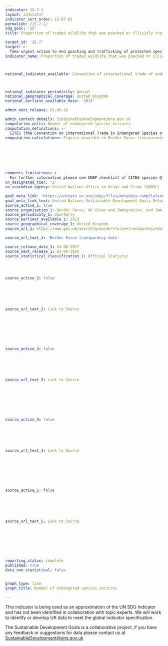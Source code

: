 ```yaml
---
indicator: 15.7.1
layout: indicator
indicator_sort_order: 15-07-01
permalink: /15-7-1/
sdg_goal: '15'
title: Proportion of traded wildlife that was poached or illicitly trafficked

target_id: '15.7'
target: >-
  Take urgent action to end poaching and trafficking of protected species of flora and fauna and address both demand and supply of illegal wildlife products
indicator_name: Proportion of traded wildlife that was poached or illicitly trafficked



national_indicator_available: Convention of international trade of endangered species (CITES) seizures



national_indicator_periodicity: Annual
national_geographical_coverage: United Kingdom
national_earliest_available_data: '2013'

admin_next_release: 01-06-18

admin_contact_details: SustainableDevelopment@ons.gov.uk
computation_units: Number of endangered species seizures
computation_definitions: >-
  CITES (the Convention on International Trade in Endangered Species of Wild Fauna and Flora) is an international agreement between governments. Its aim is to ensure that international trade in specimens of wild animals and plants does not threaten their survival. CITES accords varying degrees of protection to more than 35,000 species of animals and plants, whether they are traded as live specimens, fur coats or dried herbs.
computation_calculations: Figures provided in Border Force transparency data.







comments_limitations: >-
  For further information please see UNEP checklist of CITES species @ http://checklist.cites.org/#/en
un_designated_tier: '2'
un_custodian_agency: United Nations Office on Drugs and Crime (UNODC)

goal_meta_link: 'https://unstats.un.org/sdgs/files/metadata-compilation/Metadata-Goal-15.pdf'
goal_meta_link_text: United Nations Sustainable Development Goals Metadata (PDF 210 KB)
source_active_1: true
source_organisation_1: Border Force, UK Visas and Immigration, and Immigration Enforcement
source_periodicity_1: Quarterly
source_earliest_available_1: 2013
source_geographical_coverage_1: United Kingdom
source_url_1: https://www.gov.uk/search?q=border+force+transparency+data

source_url_text_1: 'Border Force transparency data'

source_release_date_1: 24-08-2017
source_next_release_1: 01-06-2018
source_statistical_classification_1: Official Statistic 




source_active_2: false






source_url_text_2: Link to Source








source_active_3: false






source_url_text_3: Link to Source








source_active_4: false






source_url_text_4: Link to Source








source_active_5: false






source_url_text_5: Link to Source








reporting_status: complete
published: true
data_non_statistical: false


graph_type: line
graph_title: Number of endangered species seizures

---
```

This indicator is being used as an approximation of the UN SDG Indicator and has not been identified in collaboration with topic experts. We will work to identify or develop UK data to meet the global indicator specification.
  
The Sustainable Development Goals is a collaborative project, if you have any feedback or suggestions for data please contact us at <SustainableDevelopment@ons.gov.uk>



